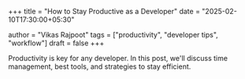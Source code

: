 +++
title = "How to Stay Productive as a Developer"
date = "2025-02-10T17:30:00+05:30"

author = "Vikas Rajpoot"
tags = ["productivity", "developer tips", "workflow"]
draft = false
+++

Productivity is key for any developer. In this post, we'll discuss time management, best tools, and strategies to stay efficient.
